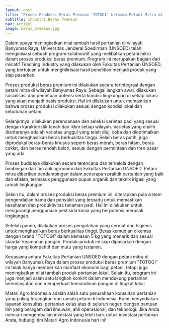 ```yaml
---
layout: post
title: "Proses Produksi Beras Premium 'TOTOGI' bersama Petani Mitra di Wilayah Banyumas Raya"
subtitle: Industri Beras Premium 
nav: Artikel
image: beras_premium.jpg
---
```


Dalam upaya meningkatkan nilai tambah hasil pertanian di wilayah Banyumas Raya, Universitas Jenderal Soedirman (UNSOED) telah menginisiasi sebuah program kolaboratif yang melibatkan petani mitra dalam proses produksi beras premium. Program ini merupakan bagian dari inisiatif Teaching Industry yang dilakukan oleh Fakultas Pertanian UNSOED, yang bertujuan untuk menghilirisasi hasil penelitian menjadi produk yang siap pasarkan.

Proses produksi beras premium ini dilakukan secara terintegrasi dengan petani mitra di wilayah Banyumas Raya. Sebagai langkah awal, dilakukan sosialisasi dan pemetaan potensi serta kondisi lingkungan di setiap lokasi yang akan menjadi basis produksi. Hal ini dilakukan untuk memastikan bahwa proses produksi dilakukan sesuai dengan kondisi lokal dan kebutuhan petani.

Selanjutnya, dilakukan perencanaan dan seleksi varietas padi yang sesuai dengan karakteristik tanah dan iklim setiap wilayah. Varietas yang dipilih diantaranya adalah varietas unggul yang telah diuji coba dan dioptimalkan untuk menghasilkan beras berkualitas tinggi. Selain beras putih, juga diproduksi beras-beras khusus seperti beras merah, beras hitam, beras coklat, dan beras rendah kalori, sesuai dengan permintaan dan tren pasar yang ada.

Proses budidaya dilakukan secara terencana dan terkelola dengan bimbingan dari tim ahli agronomi dari Fakultas Pertanian UNSOED. Petani mitra diberikan pendampingan dalam penerapan praktik pertanian yang baik dan efisien, termasuk penggunaan pupuk organik dan teknik irigasi yang ramah lingkungan.

Selain itu, dalam proses produksi beras premium ini, diterapkan pula sistem pengendalian hama dan penyakit yang terpadu untuk memastikan kesehatan dan produktivitas tanaman padi. Hal ini dilakukan untuk mengurangi penggunaan pestisida kimia yang berpotensi merusak lingkungan.

Setelah panen, dilakukan proses pengolahan yang cermat dan higienis untuk menghasilkan beras berkualitas tinggi. Beras kemudian dikemas dengan brand "TOTOGI" dalam kemasan 5 kg yang menarik dan sesuai standar keamanan pangan. Produk-produk ini siap dipasarkan dengan harga yang kompetitif dan mutu yang terjamin.

Kerjasama antara Fakultas Pertanian UNSOED dengan petani mitra di wilayah Banyumas Raya dalam proses produksi beras premium "TOTOGI" ini tidak hanya memberikan manfaat ekonomi bagi petani, tetapi juga meningkatkan nilai tambah produk pertanian lokal. Selain itu, program ini juga menjadi salah satu langkah konkrit dalam mendukung pertanian berkelanjutan dan memperkuat kemandirian pangan di tingkat lokal.

Matari Agro Indonesia adalah salah satu perusahaan konsultan pertanian yang paling terjangkau dan ramah petani di Indonesia. Kami menyediakan layanan konsultasi pertanian kelas atas di seluruh negeri dengan bantuan tim yang beragam dari ilmuwan, ahli operasional, dan teknologi. Jika Anda mencari pengembalian investasi yang lebih baik untuk investasi pertanian Anda, hubungi tim Matari Agro Indonesia hari ini!
